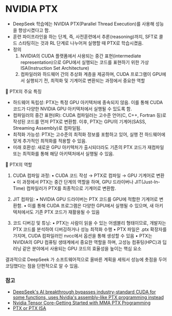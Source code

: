 # NVIDIA PTX #

  * DeepSeek 학습에는 NVIDIA PTX(Parallel Thread Execution)를 사용해 성능을 향상시켰다고 함. 
  * 훈련 파이프라인을 하는 단계, 즉, 사전훈련에서 추론(reasoning)까지, SFT로 콜드 스타팅히는 것과 RL 단계로 나누어져 실행할 때 PTX로 학습시켰음.  
  * 정의
    1) NVIDIA의 CUDA 플랫폼에서 사용되는 중간 표현(intermediate representation)으로 GPU에서 실행되는 코드를 표현하기 위한 가상 ISA(Instruction Set Architecture)
    2) 컴파일러와 하드웨어 간의 추상화 계층을 제공하며, CUDA 프로그램이 GPU에서 실행되기 전, 최적화 및 기계어로 변환되는 과정에서 중요한 역할
    
🤖 PTX의 주요 특징
   * 하드웨어 독립성: PTX는 특정 GPU 아키텍처에 종속되지 않음. 이를 통해 CUDA 코드가 다양한 NVIDIA GPU 아키텍처에서 실행될 수 있도록 함.
   * 컴파일러의 중간 표현(IR): CUDA 컴파일러는 고수준 언어(C, C++, Fortran 등)로 작성된 코드를 먼저 PTX로 변환함. 이후, PTX는 GPU의 기계어(SASS, Streaming Assembly)로 컴파일됨. 
   * 최적화 가능성: PTX는 고수준의 최적화 정보를 포함하고 있어, 실행 전 하드웨어에 맞게 추가적인 최적화를 적용할 수 있음.
   * 미래 호환성: 새로운 GPU 아키텍처가 출시되더라도 기존의 PTX 코드가 재컴파일 또는 최적화를 통해 해당 아키텍처에서 실행될 수 있음.

🤖 PTX의 역할
  1) CUDA 컴파일 과정:
     • CUDA 코드 작성 → PTX로 컴파일 → GPU 기계어로 변환
     • 이 과정에서 PTX는 중간 단계의 역할을 하며, GPU 드라이버나 JIT(Just-In-Time) 컴파일러가 PTX를 최종적으로 기계어로 변환함.
     
  2) JIT 컴파일:
     • NVIDIA GPU 드라이버는 PTX 코드를 GPU에 적합한 기계어로 변환함.
     • 이를 통해 CUDA 프로그램은 다양한 GPU에서 실행될 수 있으며, 새 아키텍처에서도 기존 PTX 코드가 재활용될 수 있음
     
 3. 코드 디버깅 및 튜닝:
   • PTX는 사람이 읽을 수 있는 어셈블리 형태이므로, 개발자는 PTX 코드를 분석하여 디버깅하거나 성능 최적화 수행
   • PTX 파일은 .ptx 확장자를 가지며, CUDA 컴파일러인 nvcc에서 옵션을 통해 생성할 수 있음
   • PTX는 NVIDIA의 GPU 컴퓨팅 생태계에서 중요한 역할을 하며, 고성능 컴퓨팅(HPC)과 딥러닝 같은 분야에서 사용되는 GPU 코드의 효율성을 높이는 핵심 요소

결과적으로 DeepSeek 가 소프트웨어적으로 올바른 계획을 세워서 성능에 촛점을 두어 코딩했다는 점을 단편적으로 알 수 있음. 

### 참고 ###

 * [DeepSeek's AI breakthrough bypasses industry-standard CUDA for some functions, uses Nvidia's assembly-like PTX programming instead](https://www.tomshardware.com/tech-industry/artificial-intelligence/deepseeks-ai-breakthrough-bypasses-industry-standard-cuda-uses-assembly-like-ptx-programming-instead)
 * [Nvidia Tensor Core-Getting Started with MMA PTX Programming](https://bruce-lee-ly.medium.com/nvidia-tensor-core-getting-started-with-mma-ptx-programming-508e44a6cb7d)
 * [PTX or PTX ISA](https://smallake.kr/?p=34089&)
